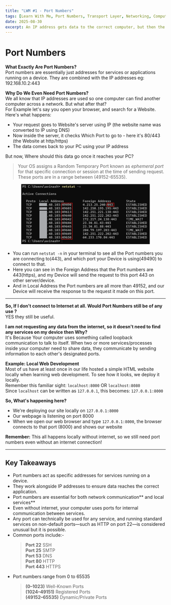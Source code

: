 ```yaml
---
title: "LWM #1 - Port Numbers"
tags: [Learn With Me, Port Numbers, Transport Layer, Networking, Computer Networks, Fundamentals]
date: 2025-08-30
excerpt: An IP address gets data to the correct computer, but then the port number tells the data which specific application/service to go in. For example it ensures a video stream from YouTube is handled by your web browser on a port like 443, instead of getting incorrectly sent to your email client. This simple but vital system allows dozens of programs to share a single network connection without ever mixing up their messages. And even if we don't use internet, we still need Port numbers!  
---
```

# Port Numbers 

**What Exactly Are Port Numbers?**  
Port numbers are essentially just addresses for services or applications running on a device. They are combined with the IP addresses eg: 192.168.10.2:443

**Why Do We Even Need Port Numbers?**  
We all know that IP addresses are used so one computer can find another computer across a network. But what after that?  
For Example let's say you open your browser, and search for a Website. Here's what happens:  

- Your request goes to Website's server using IP (the website name was converted to IP using DNS)  
- Now inside the server, it checks Which Port to go to - here it's 80/443 (the Website at http/https)  
- The data comes back to your PC using your IP address  

But now, Where should this data go once it reaches your PC?

> Your OS assigns a Random  Temporary Port known as *ephemeral port* for that specific connection or session at the time of sending request. These ports are in a range between (49152-65535).  
  
<div style="display: flex; justify-content: center; margin-bottom: 20px;">
  <img src="/assets/images/portno-netstat.png" alt="netstat" style="width: 80%; height: 80%;">
</div>
  
- You can run <code>netstat -n</code> in your terminal to see all the Port numbers you are connecting to(443), and which port your Device is using(49490) to connect to that.  
- Here you can see in the Foreign Address that the Port numbers are 443(https), and my Device will send the request to this port 443 on other server/device.  
- And in Local Address the Port numbers are all more than 49152, and our Device will receive the response to the request it made on this port.  
  
---
  
**So, If I don't connect to Internet at all. Would Port Numbers still be of any use ?**  
YES they still be useful.  
  
**I am not requesting any data from the internet, so it doesn't need to find any services on my device then Why?**  
It's Because Your computer uses something called loopback communication to talk to itself. When two or more services/processes inside your computer need to share data, they communicate by sending information to each other's designated ports.

**Example: Local Web Development**  
Most of us have at least once in our life hosted a simple HTML website locally when learning web development. To see how it looks, we deploy it locally.  
Remember this familiar sight: `localhost:8000` OR `localhost:8080`  
Since `localhost` can be written as `127.0.0.1`, this becomes: `127.0.0.1:8000`  

**So, What's happening here?**
- We're deploying our site locally on `127.0.0.1:8000`
- Our webpage is listening on port 8000
- When we open our web browser and type `127.0.0.1:8000`, the browser connects to that port (8000) and shows our website

**Remember:** This all happens locally without internet, so we still need port numbers even without an internet connection!  
  
---
  
## Key Takeaways

- Port numbers act as specific addresses for services running on a device.
- They work alongside IP addresses to ensure data reaches the correct application.
- Port numbers are essential for both network communication** and local services**
- Even without internet, your computer uses ports for internal communication between services.
- Any port can technically be used for any service, and running standard services on non-default ports—such as HTTP on port 22—is considered unusual but it is possible.
- Common ports include:-  
  > **Port 22** SSH  
  **Port 25** SMTP  
  **Port 53** DNS  
  **Port 80** HTTP  
  **Port 443** HTTPS  
- Port numbers range from 0 to 65535  
  > **(0–1023)** Well-Known Ports  
  **(1024–49151)** Registered Ports  
  **(49152–65535)** Dynamic/Private Ports  

